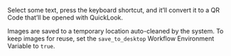 Select some text, press the keyboard shortcut, and it’ll convert it to a QR Code that’ll be opened with QuickLook.

Images are saved to a temporary location auto-cleaned by the system. To keep images for reuse, set the `save_to_desktop` Workflow Environment Variable to `true`.
